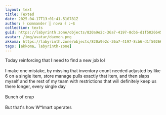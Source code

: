 ```yaml
---
layout: text
title: Texted
date: 2025-04-17T13:01:41.510781Z
author: ⸸ commander ░ nova ⸸ :~$
collection: texts
guid: https://labyrinth.zone/objects/820a9e2c-36a7-4197-8cb6-d1f5026645b8
avatar: /img/avatar/daemon.png
akkoma: https://labyrinth.zone/objects/820a9e2c-36a7-4197-8cb6-d1f5026645b8
tags: [akkoma, labyrinth-zone]
---
```


<p>Today reinforcing that I need to find a new job lol<br><br>I make one mistake, by missing that inventory count needed adjusted by like 6 on a single item, store manage pulls exactly that item, and then slaps myself and the rest of my team with restrictions that will definitely keep us there longer, every single day<br><br>Bunch of crap<br><br>But that's how W*lmart operates</p>